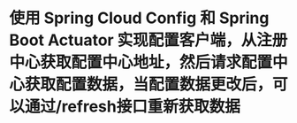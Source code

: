 # 使用 Spring Cloud Config 和 Spring Boot Actuator 实现配置客户端，从注册中心获取配置中心地址，然后请求配置中心获取配置数据，当配置数据更改后，可以通过/refresh接口重新获取数据